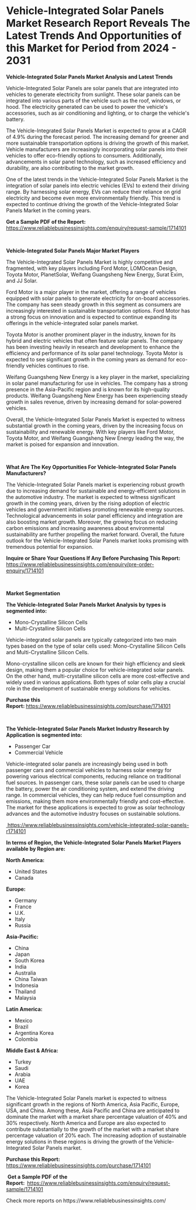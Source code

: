 <p><h1>Vehicle-Integrated Solar Panels Market Research Report Reveals The Latest Trends And Opportunities of this Market for Period from 2024 - 2031</h1></p><p><strong>Vehicle-Integrated Solar Panels Market Analysis and Latest Trends</strong></p>
<p><p>Vehicle-Integrated Solar Panels are solar panels that are integrated into vehicles to generate electricity from sunlight. These solar panels can be integrated into various parts of the vehicle such as the roof, windows, or hood. The electricity generated can be used to power the vehicle's accessories, such as air conditioning and lighting, or to charge the vehicle's battery.</p><p>The Vehicle-Integrated Solar Panels Market is expected to grow at a CAGR of 4.9% during the forecast period. The increasing demand for greener and more sustainable transportation options is driving the growth of this market. Vehicle manufacturers are increasingly incorporating solar panels into their vehicles to offer eco-friendly options to consumers. Additionally, advancements in solar panel technology, such as increased efficiency and durability, are also contributing to the market growth.</p><p>One of the latest trends in the Vehicle-Integrated Solar Panels Market is the integration of solar panels into electric vehicles (EVs) to extend their driving range. By harnessing solar energy, EVs can reduce their reliance on grid electricity and become even more environmentally friendly. This trend is expected to continue driving the growth of the Vehicle-Integrated Solar Panels Market in the coming years.</p></p>
<p><strong>Get a Sample PDF of the Report:&nbsp;</strong> <a href="https://www.reliablebusinessinsights.com/enquiry/request-sample/1714101">https://www.reliablebusinessinsights.com/enquiry/request-sample/1714101</a></p>
<p>&nbsp;</p>
<p><strong>Vehicle-Integrated Solar Panels Major Market Players</strong></p>
<p><p>The Vehicle-Integrated Solar Panels Market is highly competitive and fragmented, with key players including Ford Motor, LOMOcean Design, Toyota Motor, PlanetSolar, Weifang Guangsheng New Energy, Surat Exim, and JJ Solar. </p><p>Ford Motor is a major player in the market, offering a range of vehicles equipped with solar panels to generate electricity for on-board accessories. The company has seen steady growth in this segment as consumers are increasingly interested in sustainable transportation options. Ford Motor has a strong focus on innovation and is expected to continue expanding its offerings in the vehicle-integrated solar panels market.</p><p>Toyota Motor is another prominent player in the industry, known for its hybrid and electric vehicles that often feature solar panels. The company has been investing heavily in research and development to enhance the efficiency and performance of its solar panel technology. Toyota Motor is expected to see significant growth in the coming years as demand for eco-friendly vehicles continues to rise.</p><p>Weifang Guangsheng New Energy is a key player in the market, specializing in solar panel manufacturing for use in vehicles. The company has a strong presence in the Asia-Pacific region and is known for its high-quality products. Weifang Guangsheng New Energy has been experiencing steady growth in sales revenue, driven by increasing demand for solar-powered vehicles.</p><p>Overall, the Vehicle-Integrated Solar Panels Market is expected to witness substantial growth in the coming years, driven by the increasing focus on sustainability and renewable energy. With key players like Ford Motor, Toyota Motor, and Weifang Guangsheng New Energy leading the way, the market is poised for expansion and innovation.</p></p>
<p>&nbsp;</p>
<p><strong>What Are The Key Opportunities For Vehicle-Integrated Solar Panels Manufacturers?</strong></p>
<p><p>The Vehicle-Integrated Solar Panels market is experiencing robust growth due to increasing demand for sustainable and energy-efficient solutions in the automotive industry. The market is expected to witness significant growth in the coming years, driven by the rising adoption of electric vehicles and government initiatives promoting renewable energy sources. Technological advancements in solar panel efficiency and integration are also boosting market growth. Moreover, the growing focus on reducing carbon emissions and increasing awareness about environmental sustainability are further propelling the market forward. Overall, the future outlook for the Vehicle-Integrated Solar Panels market looks promising with tremendous potential for expansion.</p></p>
<p><strong>Inquire or Share Your Questions If Any Before Purchasing This Report:</strong> <a href="https://www.reliablebusinessinsights.com/enquiry/pre-order-enquiry/1714101">https://www.reliablebusinessinsights.com/enquiry/pre-order-enquiry/1714101</a></p>
<p>&nbsp;</p>
<p><strong>Market Segmentation</strong></p>
<p><strong>The Vehicle-Integrated Solar Panels Market Analysis by types is segmented into:</strong></p>
<p><ul><li>Mono-Crystalline Silicon Cells</li><li>Multi-Crystalline Silicon Cells</li></ul></p>
<p><p>Vehicle-integrated solar panels are typically categorized into two main types based on the type of solar cells used: Mono-Crystalline Silicon Cells and Multi-Crystalline Silicon Cells. </p><p>Mono-crystalline silicon cells are known for their high efficiency and sleek design, making them a popular choice for vehicle-integrated solar panels. On the other hand, multi-crystalline silicon cells are more cost-effective and widely used in various applications. Both types of solar cells play a crucial role in the development of sustainable energy solutions for vehicles.</p></p>
<p><strong>Purchase this Report:&nbsp;</strong><a href="https://www.reliablebusinessinsights.com/purchase/1714101">https://www.reliablebusinessinsights.com/purchase/1714101</a></p>
<p>&nbsp;</p>
<p><strong>The Vehicle-Integrated Solar Panels Market Industry Research by Application is segmented into:</strong></p>
<p><ul><li>Passenger Car</li><li>Commercial Vehicle</li></ul></p>
<p><p>Vehicle-integrated solar panels are increasingly being used in both passenger cars and commercial vehicles to harness solar energy for powering various electrical components, reducing reliance on traditional fuel sources. In passenger cars, these solar panels can be used to charge the battery, power the air conditioning system, and extend the driving range. In commercial vehicles, they can help reduce fuel consumption and emissions, making them more environmentally friendly and cost-effective. The market for these applications is expected to grow as solar technology advances and the automotive industry focuses on sustainable solutions.</p></p>
<p><a href="https://www.reliablebusinessinsights.com/vehicle-integrated-solar-panels-r1714101">&nbsp;https://www.reliablebusinessinsights.com/vehicle-integrated-solar-panels-r1714101</a></p>
<p><strong>In terms of Region, the Vehicle-Integrated Solar Panels Market Players available by Region are:</strong></p>
<p>
    <p> <strong> North America: </strong>
        <ul>
            <li>United States</li>
            <li>Canada</li>
        </ul>
        </p> 
    <p> <strong> Europe: </strong>
        <ul>
            <li>Germany</li>
            <li>France</li>
            <li>U.K.</li>
            <li>Italy</li>
            <li>Russia</li>
        </ul>
        </p> 
    <p> <strong> Asia-Pacific: </strong>
        <ul>
            <li>China</li>
            <li>Japan</li>
            <li>South Korea</li>
            <li>India</li>
            <li>Australia</li>
            <li>China Taiwan</li>
            <li>Indonesia</li>
            <li>Thailand</li>
            <li>Malaysia</li>
        </ul>
        </p> 
    <p> <strong> Latin America: </strong>
        <ul>
            <li>Mexico</li>
            <li>Brazil</li>
            <li>Argentina Korea</li>
            <li>Colombia</li>
        </ul>
        </p> 
    <p> <strong> Middle East & Africa: </strong>
        <ul>
            <li>Turkey</li>
            <li>Saudi</li>
            <li>Arabia</li>
            <li>UAE</li>
            <li>Korea</li>
        </ul>
    </p>
    </p>
<p><p>The Vehicle-Integrated Solar Panels market is expected to witness significant growth in the regions of North America, Asia Pacific, Europe, USA, and China. Among these, Asia Pacific and China are anticipated to dominate the market with a market share percentage valuation of 40% and 30% respectively. North America and Europe are also expected to contribute substantially to the growth of the market with a market share percentage valuation of 20% each. The increasing adoption of sustainable energy solutions in these regions is driving the growth of the Vehicle-Integrated Solar Panels market.</p></p>
<p><strong>Purchase this Report: </strong><a href="https://www.reliablebusinessinsights.com/purchase/1714101">https://www.reliablebusinessinsights.com/purchase/1714101</a></p>
<p>&nbsp;<strong>Get a Sample PDF of the Report:&nbsp;&nbsp;</strong><a href="https://www.reliablebusinessinsights.com/enquiry/request-sample/1714101">https://www.reliablebusinessinsights.com/enquiry/request-sample/1714101</a></p>
<p><strong></strong></p>
<p>Check more reports on https://www.reliablebusinessinsights.com/</p>